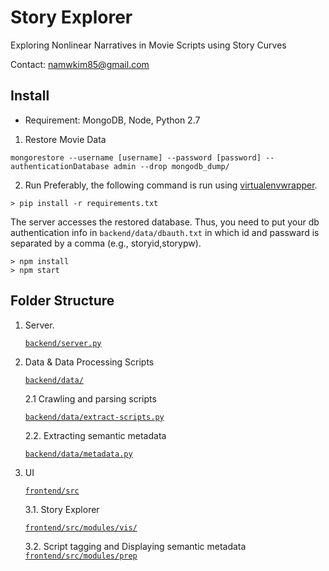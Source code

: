 # Story Explorer
Exploring Nonlinear Narratives in Movie Scripts using Story Curves

Contact: namwkim85@gmail.com

## Install

* Requirement: MongoDB, Node, Python 2.7

1. Restore Movie Data 

```
mongorestore --username [username] --password [password] --authenticationDatabase admin --drop mongodb_dump/
```

2. Run 
Preferably, the following command is run using [virtualenvwrapper](https://virtualenvwrapper.readthedocs.io/en/latest/).
```
> pip install -r requirements.txt

```

The server accesses the restored database. Thus, you need to put your db authentication info in `backend/data/dbauth.txt` in which id and passward is separated by a comma (e.g., storyid,storypw).

```
> npm install
> npm start
```

## Folder Structure
1. Server.

   [`backend/server.py`](https://github.com/namwkim/storyexplorer/blob/master/backend/server.py)

2. Data & Data Processing Scripts

   [`backend/data/`](https://github.com/namwkim/storyexplorer/tree/master/backend/data)
   
   2.1 Crawling and parsing scripts
   
      [`backend/data/extract-scripts.py`](https://github.com/namwkim/storyexplorer/blob/master/backend/data/extract-scripts.py)

   2.2. Extracting semantic metadata
   
      [`backend/data/metadata.py`](https://github.com/namwkim/storyexplorer/blob/master/backend/data/metadata.py)
      
      
3. UI

   [`frontend/src`](https://github.com/namwkim/storyexplorer/tree/master/frontend/src)
   
   3.1. Story Explorer
   
   [`frontend/src/modules/vis/`](https://github.com/namwkim/storyexplorer/tree/master/frontend/src/modules/vis)
   
   3.2. Script tagging and Displaying semantic metadata
   [`frontend/src/modules/prep`](https://github.com/namwkim/storyexplorer/tree/master/frontend/src/modules/prep)
   
